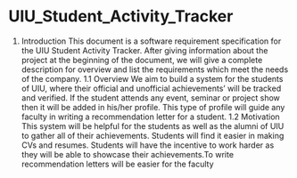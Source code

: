 # UIU_Student_Activity_Tracker

1. Introduction
This document is a software requirement specification for the UIU Student
Activity Tracker. After giving information about the project at the beginning of the
document, we will give a complete description for overview and list the
requirements which meet the needs of the company.
1.1 Overview
We aim to build a system for the students of UIU, where their official and
unofficial achievements’ will be tracked and verified. If the student attends any
event, seminar or project show then it will be added in his/her profile. This type of
profile will guide any faculty in writing a recommendation letter for a student.
1.2 Motivation
This system will be helpful for the students as well as the alumni of UIU to gather
all of their achievements. Students will find it easier in making CVs and resumes.
Students will have the incentive to work harder as they will be able to showcase
their achievements.To write recommendation letters will be easier for the faculty
